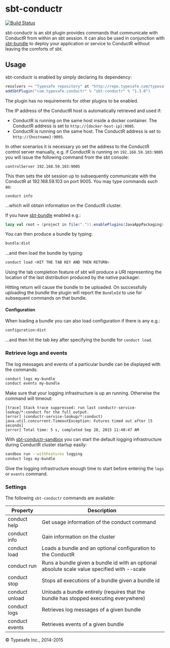 # sbt-conductr #

[![Build Status](https://api.travis-ci.org/sbt/sbt-conductr.png?branch=master)](https://travis-ci.org/sbt/sbt-conductr)

sbt-conductr is an sbt plugin provides commands that communicate with ConductR from within an sbt session. It can
also be used in conjunction with [sbt-bundle](https://github.com/sbt/sbt-bundle#conductr-bundle-plugin)
 to deploy your application or service to ConductR without leaving the comforts of sbt.

## Usage

sbt-conductr is enabled by simply declaring its dependency:

```scala
resolvers += "Typesafe repository" at "http://repo.typesafe.com/typesafe/releases/"
addSbtPlugin("com.typesafe.conductr" % "sbt-conductr" % "1.3.0")
```

The plugin has no requirements for other plugins to be enabled. 

The IP address of the ConductR host is automatically retrieved and used if:
- ConductR is running on the same host inside a docker container. The ConductR address is set to `http://{docker-host-ip}:9005`.
- ConductR is running on the same host. The ConductR address is set to `http://{hostname}:9005`.

In other scenarios it is necessary yo set the address to the ConductR control server manually, e.g. if ConductR is running on `192.168.59.103:9005` you will issue the following command from the sbt console:

```
controlServer 192.168.59.103:9005
```

This then sets the sbt session up to subsequently communicate with the ConductR at 192.168.59.103 on port 9005. 
You may type commands such as:

```
conduct info
```

...which will obtain information on the ConductR cluster.

If you have [sbt-bundle](https://github.com/sbt/sbt-bundle#conductr-bundle-plugin) enabled e.g.:

```scala
lazy val root = (project in file(".")).enablePlugins(JavaAppPackaging)
```

You can then produce a bundle by typing:

```bash
bundle:dist
```

...and then load the bundle by typing:

```bash
conduct load <HIT THE TAB KEY AND THEN RETURN>
```

Using the tab completion feature of sbt will produce a URI representing the location of the last distribution
produced by the native packager.

Hitting return will cause the bundle to be uploaded. On successfully uploading the bundle the plugin will report
the `BundleId` to use for subsequent commands on that bundle.

#### Configuration

When loading a bundle you can also load configuration if there is any e.g.:

```bash
configuration:dist
```

...and then hit the tab key after specifying the bundle for `conduct load`.

### Retrieve logs and events

The log messages and events of a particular bundle can be displayed with the commands:

```bash
conduct logs my-bundle
conduct events my-bundle
```

Make sure that your logging infrastructure is up an running. Otherwise the command will timeout: 

```
[trace] Stack trace suppressed: run last conductr-service-lookup/*:conduct for the full output.
[error] (conductr-service-lookup/*:conduct) java.util.concurrent.TimeoutException: Futures timed out after [5 seconds]
[error] Total time: 5 s, completed Sep 28, 2015 11:40:47 AM
```

With [sbt-conductr-sandbox](https://github.com/typesafehub/sbt-conductr-sandbox) you can start the default logging infrastructure during ConductR cluster startup easily:

```bash
sandbox run --withFeatures logging
conduct logs my-bundle
```

Give the logging infrastructure enough time to start before entering the `logs` or `events` command.

### Settings

The following `sbt-conductr` commands are available:

Property               | Description
-----------------------|------------
conduct help           | Get usage information of the conduct command
conduct info           | Gain information on the cluster
conduct load           | Loads a bundle and an optional configuration to the ConductR
conduct run            | Runs a bundle given a bundle id with an optional absolute scale value specified with --scale
conduct stop           | Stops all executions of a bundle given a bundle id
conduct unload         | Unloads a bundle entirely (requires that the bundle has stopped executing everywhere)
conduct logs           | Retrieves log messages of a given bundle
conduct events         | Retrieves events of a given bundle


&copy; Typesafe Inc., 2014-2015
